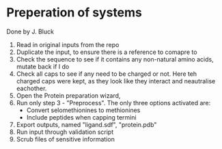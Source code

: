 # Preperation of systems

Done by J. Bluck

<ol type="1">
<li>Read in original inputs from the repo
<li>Duplicate the input, to ensure there is a reference to comapre to
<li>Check the sequence to see if it contains any non-natural amino acids, mutate back if I do
<li>Check all caps to see if any need to be charged or not. Here teh charged caps were kept, as they look like they interact and neautralise eachother.
<li>Open the Protein preparation wizard, 
<li>Run only step 3 - "Preprocess". The only three options activated are:
   <ul type="disc">
    <li>Convert selomethionines to methionines
    <li>Include peptides when capping termini
    </ul>
<li>Export outputs, named "ligand.sdf", "protein.pdb"
<li>Run input through validation script
<li>Scrub files of sensitive information
</ol>
